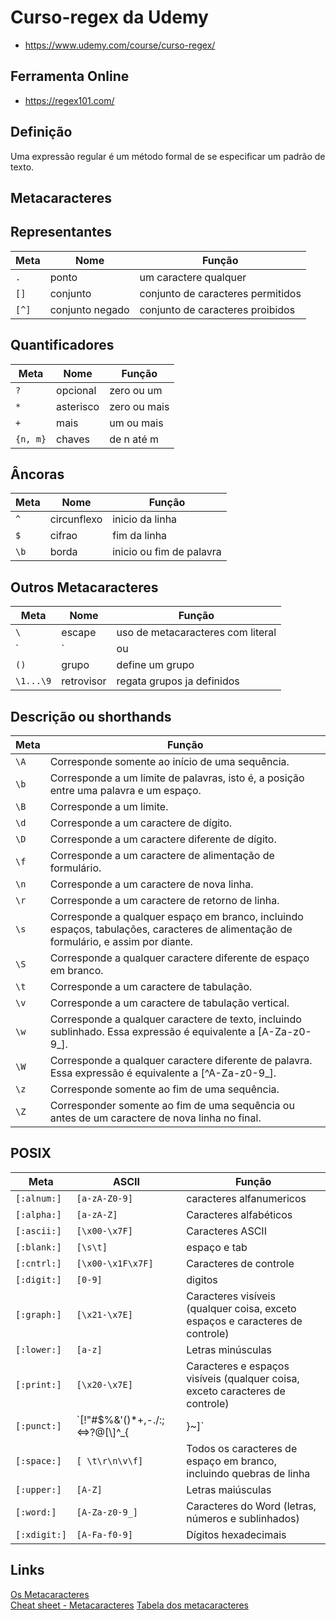 # Curso-regex da Udemy
- https://www.udemy.com/course/curso-regex/

## Ferramenta Online
- https://regex101.com/

## Definição
Uma expressão regular é um método formal de se especificar um padrão de texto.

## Metacaracteres
## Representantes

Meta | Nome | Função
--- | --- | ---
`.` | ponto | um caractere qualquer
`[]` | conjunto | conjunto de caracteres permitidos
`[^]` | conjunto negado | conjunto de caracteres proibidos

## Quantificadores

Meta | Nome | Função
--- | --- | ---
`?` | opcional | zero ou um
`*` | asterisco | zero ou mais
`+` | mais | um ou mais
`{n, m}` | chaves | de n até m

## Âncoras

Meta | Nome | Função
--- | --- | ---
`^` | circunflexo | inicio da linha
`$` | cifrao | fim da linha
`\b` | borda | inicio ou fim de palavra

## Outros Metacaracteres

Meta | Nome | Função
--- | --- | ---
`\` | escape | uso de metacaracteres com literal
`|` | ou | operação ou
`()` | grupo | define um grupo
`\1...\9` | retrovisor | regata grupos ja definidos

## Descrição ou shorthands

Meta | Função
--- | ---
`\A` | Corresponde somente ao início de uma sequência.
`\b` | Corresponde a um limite de palavras, isto é, a posição entre uma palavra e um espaço. 
`\B` | Corresponde a um limite.
`\d` | Corresponde a um caractere de dígito.
`\D` | Corresponde a um caractere diferente de dígito.
`\f` | Corresponde a um caractere de alimentação de formulário.
`\n` | Corresponde a um caractere de nova linha.
`\r` | Corresponde a um caractere de retorno de linha.
`\s` | Corresponde a qualquer espaço em branco, incluindo espaços, tabulações, caracteres de alimentação de formulário, e assim por diante.
`\S` | Corresponde a qualquer caractere diferente de espaço em branco.
`\t` | Corresponde a um caractere de tabulação.
`\v` | Corresponde a um caractere de tabulação vertical.
`\w` | Corresponde a qualquer caractere de texto, incluindo sublinhado. Essa expressão é equivalente a [A-Za-z0-9_].
`\W` | Corresponde a qualquer caractere diferente de palavra. Essa expressão é equivalente a [^A-Za-z0-9_].
`\z` | Corresponde somente ao fim de uma sequência.
`\Z` | Corresponder somente ao fim de uma sequência ou antes de um caractere de nova linha no final.


## POSIX

Meta | ASCII |Função
--- | --- | ---
`[:alnum:]` | `[a-zA-Z0-9]` | caracteres alfanumericos
`[:alpha:]` | `[a-zA-Z]` | Caracteres alfabéticos
`[:ascii:]` | `[\x00-\x7F]` | Caracteres ASCII
`[:blank:]` | `[\s\t]` | espaço e tab
`[:cntrl:]` | `[\x00-\x1F\x7F]` | Caracteres de controle
`[:digit:]` | `[0-9]` | digitos
`[:graph:]` | `[\x21-\x7E]` | Caracteres visíveis (qualquer coisa, exceto espaços e caracteres de controle)
`[:lower:]` | `[a-z]` | Letras minúsculas
`[:print:]` | `[\x20-\x7E]` | Caracteres e espaços visíveis (qualquer coisa, exceto caracteres de controle)
`[:punct:]` | `[!"\#$%&'()*+,\-./:;<=>?@\[\\\]^_{|}~]` | Pontuação (e símbolos).
`[:space:]` | `[ \t\r\n\v\f]` | Todos os caracteres de espaço em branco, incluindo quebras de linha
`[:upper:]` | `[A-Z]` | Letras maiúsculas
`[:word:]` | `[A-Za-z0-9_]` | Caracteres do Word (letras, números e sublinhados)
`[:xdigit:]` | `[A-Fa-f0-9]` | Dígitos hexadecimais

## Links

[Os Metacaracteres](https://aurelio.net/regex/guia/metacaracteres.html)  
[Cheat sheet - Metacaracteres](http://www.devfuria.com.br/regex/cheat-sheet-matacaracteres/)
[Tabela dos metacaracteres](https://gist.github.com/alexandreservian/124db2fab8a75474dd6fdc4f17f93a5d)